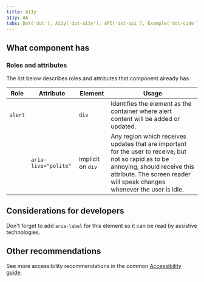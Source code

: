 ```yaml
---
title: A11y
a11y: AA
tabs: Dot('dot'), A11y('dot-a11y'), API('dot-api'), Example('dot-code'), Changelog('dot-changelog')
---
```


## What component has

### Roles and attributes

The list below describes roles and attributes that component already has.

| Role    | Attribute            | Element           | Usage                                                                                                                                                                                                            |
| ------- | -------------------- | ----------------- | ---------------------------------------------------------------------------------------------------------------------------------------------------------------------------------------------------------------- |
| `alert` |                      | `div`             | Identifies the element as the container where alert content will be added or updated.                                                                                                                            |
|         | `aria-live="polite"` | Implicit on `div` | Any region which receives updates that are important for the user to receive, but not so rapid as to be annoying, should receive this attribute. The screen reader will speak changes whenever the user is idle. |

## Considerations for developers

Don't forget to add `aria-label` for this element so it can be read by assistive technologies.

## Other recommendations

See more accessibility recommendations in the common [Accessibility guide](/core-principles/a11y/).

